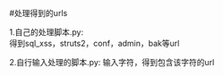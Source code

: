 #处理得到的urls  
  
1.自己的处理脚本.py:  
得到sql_xss，struts2，conf，admin，bak等url  
  
2.自行输入处理的脚本.py:
输入字符，得到包含该字符的url  
  
  
  
